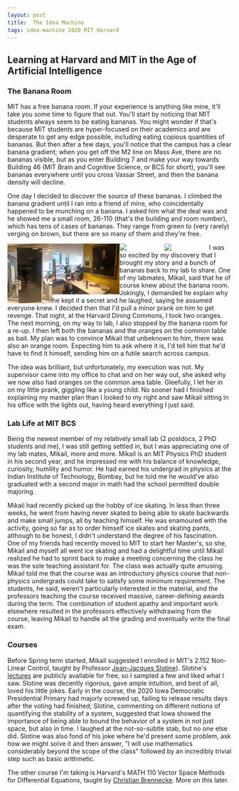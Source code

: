 ```yaml
---
layout: post
title:  The Idea Machine 
tags: idea-machine 2020 MIT Harvard
---
```


## Learning at Harvard and MIT in the Age of Artificial Intelligence


### The Banana Room

MIT has a free banana room. If your experience is anything like mine, it'll take
you some time to figure that out. You'll start by noticing that MIT students
always seem to be eating bananas. You might wonder if that's because MIT students
are hyper-focused on their academics and are desperate to get any edge possible,
including eating copious quantities of bananas. But then after a few days,
you'll notice that the campus
has a clear banana gradient; when you get off the M2 line on Mass Ave, there are no
bananas visible, but as you enter Building 7 and make your way towards Building 46
(MIT Brain and Cognitive Science, or BCS for short), you'll see bananas everywhere
until you cross Vassar Street, and then the banana density will decline.

One day I decided to discover the source of these bananas. I climbed the
banana gradient until I ran into a friend of mine, who coincidentally happened
to be munching on a banana.
I asked him what the deal was and he showed me a small room, 26-110 (that's the
building and room number), which has tens of cases of bananas. They range from
green to (very rarely) verging on brown, but there are so many of them and they're
free.

<img class="photo" src="20200308_idea_machine/26_110.jpg" style="float: left; width: 20%">
<img class="photo" src="20200308_idea_machine/karl_taylor_compton.jpg" style="float: left; width: 30%">
<img class="photo" src="20200308_idea_machine/banana_boxes.jpg" style="float: left; width: 20%">
<img class="photo" src="20200308_idea_machine/bananas.jpg" style="float: left; width: 20%">


I was so excited by my discovery that I brought my story and a bunch of bananas
back to my lab to share. One of my labmates, Mikail, said that he of course
knew about the banana room. Jokingly, I demanded he explain why he kept it a
secret and he laughed, saying he assumed everyone knew. I decided then that I'd
pull a minor prank on him to get revenge. That night, at the Harvard Dining Commons,
I took two oranges. The next morning, on my way to lab, I also stopped by the banana
room for a re-up. I then left both the bananas and the oranges on the common table
as bait. My plan was to convince Mikail that unbeknown to him, there was also an
orange room. Expecting him to ask where it is, I'd tell him that he'd have to find
it himself, sending him on a futile search across campus.

The idea was brilliant, but unfortunately, my execution was not. My supervisor
came into my office to chat and on her way out, she asked why we now also had oranges
on the common area table. Gleefully, I let her in on my little prank, giggling like a young child. No sooner
had I finished explaining my master plan than I looked to my right and saw Mikail
sitting in his office with the lights out, having heard everything I just said.

### Lab Life at MIT BCS

Being the newest member of my relatively small lab (2 postdocs, 2 PhD students and me),
I was still getting settled in, but I was appreciating one of my lab mates, Mikail,
more and more. Mikail is an MIT Physics PhD student in his second year, and he
impressed me with his balance of knowledge, curiosity, humility and humor.
He had earned his undergrad in physics at the Indian Institute of Technology, Bombay,
but he told me he would've also graduated with a second major in math had the school
permitted double majoring.

Mikail had recently picked up the hobby of ice skating. In less than three weeks,
he went from having never skated to being able to skate backwards and make small jumps,
all by teaching himself. He was enamoured with the activity, going so far as to order
himself ice skates and skating pants, although to be honest, I didn't understand
the degree of his fascination. One of my friends had recently moved to MIT to start
her Master's, so she, Mikail and myself all went ice skating and had a delightful time
until Mikail realized he had to sprint back to make a meeting concerning the class he
was the sole teaching assistant for. The class was actually quite amusing. Mikail told
me that the course was an introductory physics course that non-physics undergrads could
take to satisfy some minimum requirement. The students, he said, weren't particularly
interested in the material, and the professors teaching the course received massive,
career-defining awards during the term. The combination of student apathy and
important work elsewhere resulted in the professors effectively withdrawing from the
course, leaving Mikail to handle all the grading and eventually write the final exam.

### Courses
Before Spring term started, Mikail suggested I enrolled in MIT's 2.152 Non-Linear Control, taught by
Professor <a href="http://web.mit.edu/nsl/www/"> Jean-Jacques Slotine</a>). Slotine's
<a href="http://web.mit.edu/nsl/www/videos/lectures.html">lectures</a> are publicly
available for free, so I sampled a few and liked what I saw. Slotine was decently
rigorous, gave ample intuition, and best of all, loved his little jokes. Early in
the course, the 2020 Iowa Democratic Presidential Primary had majorly screwed up,
failing to release results days after the voting had finished; Slotine, commenting on
different notions of quantifying the stability of a system, suggested that Iowa showed
the importance of being able to bound the behavior of a system in not just space, but
also in time. I laughed at the not-so-subtle stab, but no one else did. Slotine was
also fond of his joke where he'd present some problem, ask how we might solve it and then
answer, "I will use mathematics considerably beyond the scope of the class" followed by
an incredibly trivial step such as basic arithmetic.

The other course I'm taking is Harvard's MATH 110 Vector Space Methods for Differential
Equations, taught by <a href="https://www.math.harvard.edu/people/brennecke-christian/">
Christian Brennecke</a>. More on this later.
